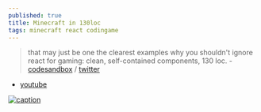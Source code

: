 ```yaml
---
published: true
title: Minecraft in 130loc
tags: minecraft react codingame
---
```

> that may just be one the clearest examples why you shouldn't ignore react for gaming: clean, self-contained components, 130 loc. - [codesandbox](https://codesandbox.io/s/blissful-leaf-vkgi6?file=/src/App.js) / [twitter](https://twitter.com/0xca0a/status/1303691314626691076)

- [youtube](https://www.youtube.com/watch?v=Lc2JvBXMesY)

[![caption](https://ideascdn.lego.com/media/generate/lego_ci/ea287bef-b61c-4175-afe8-f47d20aa8440/resize:950:633/webp)](https://ideas.lego.com/projects/11fb03f1-7fd6-47d5-bef7-a39763a523bf)